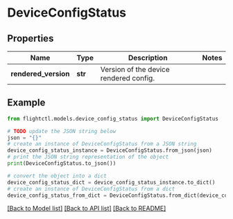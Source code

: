# DeviceConfigStatus


## Properties

Name | Type | Description | Notes
------------ | ------------- | ------------- | -------------
**rendered_version** | **str** | Version of the device rendered config. | 

## Example

```python
from flightctl.models.device_config_status import DeviceConfigStatus

# TODO update the JSON string below
json = "{}"
# create an instance of DeviceConfigStatus from a JSON string
device_config_status_instance = DeviceConfigStatus.from_json(json)
# print the JSON string representation of the object
print(DeviceConfigStatus.to_json())

# convert the object into a dict
device_config_status_dict = device_config_status_instance.to_dict()
# create an instance of DeviceConfigStatus from a dict
device_config_status_from_dict = DeviceConfigStatus.from_dict(device_config_status_dict)
```
[[Back to Model list]](../README.md#documentation-for-models) [[Back to API list]](../README.md#documentation-for-api-endpoints) [[Back to README]](../README.md)


